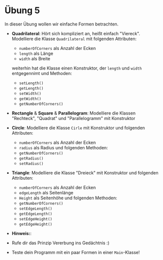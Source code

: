 # Übung 5

In dieser Übung wollen wir einfache Formen betrachten.


- **Quadrilateral**: Hört sich kompliziert an, heißt einfach "Viereck".
    Modelliere die Klasse `Quadrilateral` mit folgenden Attributen:
    - `numberOfCorners` als Anzahl der Ecken
    - `length` als Länge
    - `width` als Breite

  weiterhin hat die Klasse einen Konstruktor, der `length` und `width` entgegennimt
  und Methoden:
    - `setLength()`
    - `getLength()`
    - `setWidth()`
    - `getWidth()`
    - `getNumberOfCorners()`


- **Rectangle** & **Square** & **Parallelogram**: Modelliere die Klassen "Rechteck",
    "Quadrat" und "Parallelogramm"
    mit Konstruktor


- **Circle**: Modelliere die Klasse `Cirle` mit Konstruktor und folgenden Attributen:
  - `numberOfCorners` als Anzahl der Ecken
  - `radius` als Radius und folgenden Methoden:
  - `getNumberOfCorners()`
  - `getRadius()`
  - `setRadius()`

- **Triangle**: Modelliere die Klasse "Dreieck" mit Konstruktor und folgenden Attributen:
  - `numberOfCorners` als Anzahl der Ecken
  - `edgeLength` als Seitenlänge
  - `Height` als Seitenhöhe und folgenden Methoden:
  - `getNumberOfCorners()`
  - `setEdgeLength()`
  - `getEdgeLength()`
  - `setEdgeHeight()`
  - `getEdgeHeight()`

- **Hinweis:**:
 - Rufe dir das Prinzip Vererbung ins Gedächtnis :)
 - Teste dein Programm mit ein paar Formen in einer `Main`-Klasse!
